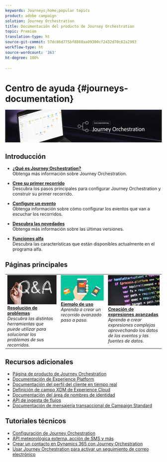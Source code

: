 ```yaml
---
keywords: Journeys;home;popular topics
product: adobe campaign
solution: Journey Orchestration
title: Documentación del producto de Journey Orchestration
topic: Premium
translation-type: ht
source-git-commit: 57dc86d775bf8860aa09300cf2432d70c62a2993
workflow-type: ht
source-wordcount: '263'
ht-degree: 100%

---
```



# Centro de ayuda {#journeys-documentation}

![](using/assets/do-not-localize/bannerjourney.png)

## Introducción

* **[¿Qué es Journey Orchestration?](using/about/about-journey-orchestration.md)**<br/>
Obtenga más información sobre Journey Orchestration.

* **[Cree su primer recorrido](using/about/get-started.md)**<br/>
Descubra los pasos principales para configurar Journey Orchestration y construir su primer recorrido.

* **[Configure un evento](using/event/about-events.md#section_tbk_5qt_pgb)**<br/>
Obtenga información sobre cómo configurar los eventos que van a escuchar los recorridos.

* **[Descubra las novedades](using/release-notes/release-notes.md)**<br/>
Obtenga más información sobre las últimas versiones.

* **[Funciones alfa](using/alpha/alpha-overview.md)**<br/>
Descubra las características que están disponibles actualmente en el programa alfa.

## Páginas principales

<table>
<tr>
    <td valign="top">
        <a href="using/about/troubleshooting.md">
       <img alt="Desarrolladores" src="using/assets/do-not-localize/FAQ.png" />
       </a>
    <div>
    <a href="using/about/troubleshooting.md"><strong>Resolución de problemas</strong></a>
    </div>
    <em>Descubra las distintas herramientas que puede utilizar para solucionar los problemas de sus recorridos.</em>
    <br>
  </td>
  <td valign="top">
    <a href="using/usecase/building-the-journey.md">
      <img alt="crear" src="using/assets/do-not-localize/design.png"/>
    </a>
    <div>
    <a href="using/usecase/building-the-journey.md"><strong>Ejemplo de uso</strong></a>
    </div>
    <em>Aprenda a crear un recorrido avanzado paso a paso.</em>
    <br>
  </td>
  <td valign="top">
    <a href="using/expression/expressionadvanced.md">
      <img alt="condiciones" src="using/assets/do-not-localize/dev.png"/>
    </a>
    <div>
    <a href="using/expression/expressionadvanced.md"><strong>Creación de expresiones avanzadas</strong></a>
    </div>
    <em>Aprenda a crear expresiones complejas aprovechando los datos de los eventos y las fuentes de datos. </em>
    <br>
  </td>
</tr>
</table>

## Recursos adicionales

* [Página de producto de Journey Orchestration](https://www.adobe.com/es/experience-platform/journey-orchestration.html)
* [Documentación de Experience Platform](https://www.adobe.com/es/experience-platform/documentation-and-developer-resources.html)
* [Documentación del perfil del cliente en tiempo real](https://docs.adobe.com/content/help/es-ES/experience-platform/profile/home.html)
* [Definición de campo XDM de Experience Cloud](https://docs.adobe.com/content/help/es-ES/experience-platform/xdm/home.html)
* [Documentación del área de nombres de identidad](https://docs.adobe.com/content/help/es-ES/experience-platform/identity/home.html)
* [API de ingesta de flujos](https://docs.adobe.com/content/help/es-ES/experience-platform/ingestion/streaming/overview.html)
* [Documentación de mensajería transaccional de Campaign Standard](https://docs.adobe.com/content/help/es-ES/campaign-standard/using/communication-channels/transactional-messaging/about-transactional-messaging.translate.html)

## Tutoriales técnicos

* [Configuración de Journey Orchestration](https://experienceleague.adobe.com/docs/platform-learn/comprehensive-technical-tutorial/module6/journey-orchestration-create-account.html?lang=es#module6-journey-orchestration)
* [API meteorológica externa, acción de SMS y más](https://experienceleague.adobe.com/docs/platform-learn/comprehensive-technical-tutorial/module12/journey-orchestration-external-weather-api-sms.html?lang=es#module12)
* [Crear un contacto en Dynamics 365 con Journey Orchestration](https://experienceleague.adobe.com/docs/platform-learn/comprehensive-technical-tutorial/module17/ex3.html?lang=es#module17)
* [Usar Journey Orchestration para activar un seguimiento de correo electrónico](https://experienceleague.adobe.com/docs/platform-learn/comprehensive-technical-tutorial/module20/ex4.html?lang=es#module20)
